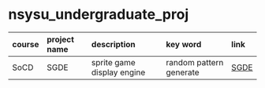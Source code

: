 # nsysu_undergraduate_proj
|course|project name|description|key word|link|
|:-----|:-----------|:----------|:-------|:---|
|SoCD|SGDE|sprite game display engine|random pattern generate|[SGDE](https://github.com/crimson1256/SGDE/tree/main)|
